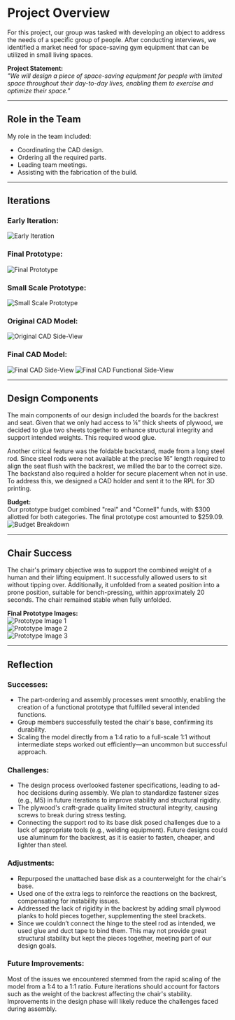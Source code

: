 # Project Overview

For this project, our group was tasked with developing an object to address the needs of a specific group of people. After conducting interviews, we identified a market need for space-saving gym equipment that can be utilized in small living spaces.

**Project Statement:**  
*"We will design a piece of space-saving equipment for people with limited space throughout their day-to-day lives, enabling them to exercise and optimize their space."*

---

## Role in the Team

My role in the team included:
- Coordinating the CAD design.  
- Ordering all the required parts.  
- Leading team meetings.  
- Assisting with the fabrication of the build.

---

## Iterations

### Early Iteration:  
![Early Iteration](https://github.com/user-attachments/assets/db8f65e1-1d1a-4436-b6d0-6527457d206d)

### Final Prototype:  
![Final Prototype](https://github.com/user-attachments/assets/3116faeb-2603-4005-a3f3-df9342f48c5e)

### Small Scale Prototype:
![Small Scale Prototype](https://github.com/user-attachments/assets/0d29284f-6146-44aa-be1a-6ef20cab7a53)

### Original CAD Model:
![Original CAD Side-View](https://github.com/user-attachments/assets/780bd44e-8e94-42db-ac9e-fc93f3dd17b2)


### Final CAD Model:
![Final CAD Side-View](https://github.com/user-attachments/assets/d0f3de64-52b0-4516-8e6c-e3cae1ad09ba)
![Final CAD Functional Side-View](https://github.com/user-attachments/assets/8d44d4bf-badc-4819-a3e3-08db944632c1)


---

## Design Components

The main components of our design included the boards for the backrest and seat. Given that we only had access to ¼” thick sheets of plywood, we decided to glue two sheets together to enhance structural integrity and support intended weights. This required wood glue.

Another critical feature was the foldable backstand, made from a long steel rod. Since steel rods were not available at the precise 16” length required to align the seat flush with the backrest, we milled the bar to the correct size. The backstand also required a holder for secure placement when not in use. To address this, we designed a CAD holder and sent it to the RPL for 3D printing.

**Budget:**  
Our prototype budget combined "real" and "Cornell" funds, with $300 allotted for both categories. The final prototype cost amounted to $259.09.  
![Budget Breakdown](https://github.com/user-attachments/assets/6bff1f4b-21de-46e6-9271-edfc01bc0f69)

---

## Chair Success

The chair's primary objective was to support the combined weight of a human and their lifting equipment. It successfully allowed users to sit without tipping over. Additionally, it unfolded from a seated position into a prone position, suitable for bench-pressing, within approximately 20 seconds. The chair remained stable when fully unfolded.

**Final Prototype Images:**  
![Prototype Image 1](https://github.com/user-attachments/assets/d94ef9d6-525f-4ba8-a20e-99e005ae3f07)  
![Prototype Image 2](https://github.com/user-attachments/assets/a4358da1-a204-42c9-a820-334e876c89bf)  
![Prototype Image 3](https://github.com/user-attachments/assets/fb02bab0-a721-4ccf-addf-37ad26637dda)

---

## Reflection

### Successes:
- The part-ordering and assembly processes went smoothly, enabling the creation of a functional prototype that fulfilled several intended functions.
- Group members successfully tested the chair's base, confirming its durability.
- Scaling the model directly from a 1:4 ratio to a full-scale 1:1 without intermediate steps worked out efficiently—an uncommon but successful approach.

### Challenges:
- The design process overlooked fastener specifications, leading to ad-hoc decisions during assembly. We plan to standardize fastener sizes (e.g., M5) in future iterations to improve stability and structural rigidity.
- The plywood's craft-grade quality limited structural integrity, causing screws to break during stress testing.
- Connecting the support rod to its base disk posed challenges due to a lack of appropriate tools (e.g., welding equipment). Future designs could use aluminum for the backrest, as it is easier to fasten, cheaper, and lighter than steel.

### Adjustments:
- Repurposed the unattached base disk as a counterweight for the chair's base.
- Used one of the extra legs to reinforce the reactions on the backrest, compensating for instability issues.
- Addressed the lack of rigidity in the backrest by adding small plywood planks to hold pieces together, supplementing the steel brackets.
- Since we couldn’t connect the hinge to the steel rod as intended, we used glue and duct tape to bind them. This may not provide great structural stability but kept the pieces together, meeting part of our design goals.

### Future Improvements:
Most of the issues we encountered stemmed from the rapid scaling of the model from a 1:4 to a 1:1 ratio. Future iterations should account for factors such as the weight of the backrest affecting the chair's stability. Improvements in the design phase will likely reduce the challenges faced during assembly.
